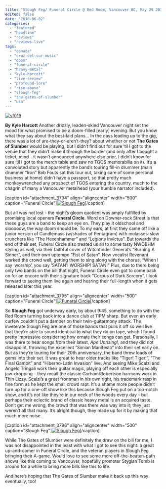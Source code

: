```yaml
---
title: "Slough Feg/ Funeral Circle @ Red Room, Vancouver BC, May 29 2010"
edited: false
date: "2010-06-02"
categories:
  - "featured"
  - "headline"
  - "reviews"
  - "reviews-live"
tags:
  - "canada"
  - "cruz-del-sur-music"
  - "doom"
  - "funeral-circle"
  - "heavy-metal"
  - "kyle-harcott"
  - "live-review"
  - "profound-lore"
  - "rise-above"
  - "slough-feg"
  - "the-gates-of-slumber"
  - "usa"
---
```


[![sf019](http://www.hellbound.ca/wp-content/uploads/2010/06/sf019.jpg "sf019")](http://www.hellbound.ca/wp-content/uploads/2010/06/sf019.jpg)

**By Kyle Harcott** Another drizzly, leaden-skied Vancouver night set the mood for what promised to be a doom-filled \[early\] evening. But you know what they say about the best-laid plans… In the days leading up to the gig, there was a lot of are-they-or-aren’t-they? about whether or not **The Gates of Slumber** would be playing, but I didn’t find out for sure ‘til I got to the venue that they didn’t make it through the border (and only after I bought a ticket, mind - it wasn’t announced anywhere else prior. I didn’t know for sure ‘til I got to the merch table and saw no TGOS memorabilia on it). It’s a convoluted story but apparently the band’s touring fill-in drummer (main drummer “Iron” Bob Fouts sat this tour out, taking care of some personal business at home) didn’t have a passport, so that pretty much monkeywrenched any prospect of TGOS entering the country, much to the chagrin of many a Vancouver metalhead (your humble narrator included).

\[caption id="attachment\_3794" align="aligncenter" width="500" caption="Funeral Circle"\][![Slough Feg](http://www.hellbound.ca/wp-content/uploads/2010/06/fc002.jpg "fc002")](http://www.hellbound.ca/wp-content/uploads/2010/06/fc002.jpg)\[/caption\]

But all was not lost - the night’s gloom quotient was amply fulfilled by promising local openers **Funeral Circle**. Word on Downer-rock Street is that these guys are a band to keep an eye on. They play it oldschool and slooooow, the way doom should be. To my ears, at first they came off like a junior version of Candlemass (w/shades of Pentagram) with molasses-slow crunchers like “The Hexenhammer” and “Legions Invictus”. But towards the end of their set, Funeral Circle also treated us all to some tasty NWOBHM styling as well, via their faithful cover of Witchfinder General’s “Burning A Sinner”, and their own uptempo “Fist of Satan”. New vocalist Revenant worked the crowd well, getting them to sing along with the chorus, “When I say ‘worship’, you say ‘SATAN’! WORSHIP! SATAN!” Plus, due to there being only two bands on the bill that night, Funeral Circle even got to come back on for an encore with their signature track “Corpus of Dark Sorcery”. I look forward to seeing them live again and hearing their full-length when it gets released later this year.

\[caption id="attachment\_3795" align="aligncenter" width="500" caption="Funeral Circle"\][![Funeral Circle](http://www.hellbound.ca/wp-content/uploads/2010/06/fc007.jpg "fc007")](http://www.hellbound.ca/wp-content/uploads/2010/06/fc007.jpg)\[/caption\]

So **Slough Feg** got underway early, by about 9:45, something to do with the Red Room turning back into a dance club at 11PM sharp. But even an early curfew couldn’t put a damper on their twin-guitarmony attack. The inveterate Slough Feg are one of those bands that pulls it off so well live that they’re able to sound identical to what they do on tape, which I found pretty impressive considering how ornate their songs can get. Personally, I was there to hear songs from their latest, _Ape Uprising!,_ and they did not disappoint, throwing the excellent “Simian Manifesto” into their set early on. But as they’re touring for their 20th anniversary, the band threw loads of gems into their set. It was great to hear older tracks like “Tiger! Tiger!”, “The Final Gambit” and “Hiberno-Latin Invasion” live. And seeing Mike Scalzi and Angelo Tringali work their guitar magic, playing off each other is especially jaw-dropping – they recall the classic Gorham/Robertson harmony work in Thin Lizzy. Scalzi’s a great frontman in his own right, his trademark rasp in fine form as he kept the small crowd rapt. It’s a shame more people didn’t turn up for a one-off show like this because Slough Feg put on a top-notch show, and it’s not like they’re in our neck of the woods every day - but perhaps their eclectic brand of classic heavy metal is an acquired taste. Don’t get me wrong, the crowd that was there was way into it; they just weren’t all that many. It’s alright though, they made up for it by making that much more noise.

\[caption id="attachment\_3796" align="aligncenter" width="500" caption="Slough Feg"\][![Slough Feg](http://www.hellbound.ca/wp-content/uploads/2010/06/sf007.jpg "sf007")](http://www.hellbound.ca/wp-content/uploads/2010/06/sf007.jpg)\[/caption\]

While The Gates of Slumber were definitely the draw on the bill for me, I was not disappointed in the least with what I got to see this night: a great up-and-comer in Funeral Circle, and the veteran players in Slough Feg bringing their A-game. Would love to see some more off-the-beaten-path shows like this coming to Vancouver, hopefully promoter Stygian Tomb is around for a while to bring more bills like this to life.

And here’s hoping that The Gates of Slumber make it back up this way eventually, too!
